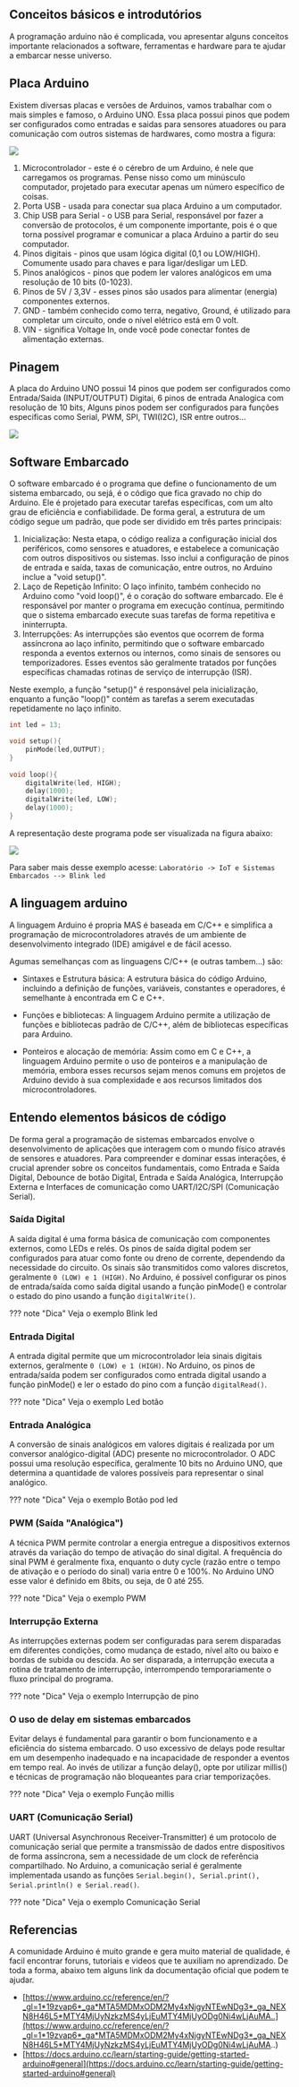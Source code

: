 ## Conceitos básicos e introdutórios

A programação arduino não é complicada, vou apresentar alguns conceitos importante relacionados a software, ferramentas e hardware para te ajudar a embarcar nesse universo.

## Placa Arduino

Existem diversas placas e versões de Arduinos, vamos trabalhar com o mais simples e famoso, o Arduino UNO. Essa placa possui pinos que podem ser configurados como entradas e saidas para sensores atuadores ou para comunicação com outros sistemas de hardwares, como mostra a figura:

![](ArduinoUNO-hardware.jpg)

1. Microcontrolador - este é o cérebro de um Arduino, é nele que carregamos os programas. Pense nisso como um minúsculo computador, projetado para executar apenas um número específico de coisas.
2. Porta USB - usada para conectar sua placa Arduino a um computador.
3. Chip USB para Serial - o USB para Serial, responsável por fazer a conversão de protocolos, é um componente importante, pois é o que torna possível programar e comunicar a placa Arduino a partir do seu computador. 
4. Pinos digitais - pinos que usam lógica digital (0,1 ou LOW/HIGH). Comumente usado para chaves e para ligar/desligar um LED.
5. Pinos analógicos - pinos que podem ler valores analógicos em uma resolução de 10 bits (0-1023).
6. Pinos de 5V / 3,3V - esses pinos são usados para alimentar (energia) componentes externos.
7. GND - também conhecido como terra, negativo, Ground, é utilizado para completar um circuito, onde o nível elétrico está em 0 volt.
8. VIN - significa Voltage In, onde você pode conectar fontes de alimentação externas.

## Pinagem

A placa do Arduino UNO possui 14 pinos que podem ser configurados como Entrada/Saida (INPUT/OUTPUT) Digitai, 6 pinos de entrada Analogica com resolução de 10 bits, Alguns pinos podem ser configurados para funções especificas como Serial, PWM, SPI, TWI(I2C), ISR entre outros...   

![](Pinout-UNOrev3_latest.png)


## Software Embarcado

O software embarcado é o programa que define o funcionamento de um sistema embarcado, ou sejá, é o código que fica gravado no chip do Arduino. Ele é projetado para executar tarefas específicas, com um alto grau de eficiência e confiabilidade. De forma geral, a estrutura de um código segue um padrão, que pode ser dividido em três partes principais:

1. Inicialização: Nesta etapa, o código realiza a configuração inicial dos periféricos, como sensores e atuadores, e estabelece a comunicação com outros dispositivos ou sistemas. Isso inclui a configuração de pinos de entrada e saída, taxas de comunicação, entre outros, no Arduino inclue a "void setup()".
2. Laço de Repetição Infinito: O laço infinito, também conhecido no Arduino como "void loop()", é o coração do software embarcado. Ele é responsável por manter o programa em execução contínua, permitindo que o sistema embarcado execute suas tarefas de forma repetitiva e ininterrupta.
3. Interrupções: As interrupções são eventos que ocorrem de forma assíncrona ao laço infinito, permitindo que o software embarcado responda a eventos externos ou internos, como sinais de sensores ou temporizadores. Esses eventos são geralmente tratados por funções específicas chamadas rotinas de serviço de interrupção (ISR). 

Neste exemplo, a função "setup()" é responsável pela inicialização, enquanto a função "loop()" contém as tarefas a serem executadas repetidamente no laço infinito.

```c
int led = 13;

void setup(){
    pinMode(led,OUTPUT);
}
    
void loop(){
    digitalWrite(led, HIGH); 
    delay(1000); 
    digitalWrite(led, LOW); 
    delay(1000); 
}
```
A representação deste programa pode ser visualizada na figura abaixo: 

![](loop.png)

Para saber mais desse exemplo acesse: ``Laboratório -> IoT e Sistemas Embarcados --> Blink led``


## A linguagem arduino

A linguagem Arduino é propria MAS é baseada em C/C++ e simplifica a programação de microcontroladores através de um ambiente de desenvolvimento integrado (IDE) amigável e de fácil acesso.

Agumas semelhanças com as linguagens C/C++ (e outras tambem...) são:

 - Sintaxes e Estrutura básica: A estrutura básica do código Arduino, incluindo a definição de funções, variáveis, constantes e operadores, é semelhante à encontrada em C e C++.

 - Funções e bibliotecas: A linguagem Arduino permite a utilização de funções e bibliotecas padrão de C/C++, além de bibliotecas específicas para Arduino.

 - Ponteiros e alocação de memória: Assim como em C e C++, a linguagem Arduino permite o uso de ponteiros e a manipulação de memória, embora esses recursos sejam menos comuns em projetos de Arduino devido à sua complexidade e aos recursos limitados dos microcontroladores.

## Entendo elementos básicos de código

De forma geral a programação de sistemas embarcados envolve o desenvolvimento de aplicações que interagem com o mundo físico através de sensores e atuadores. Para compreender e dominar essas interações, é crucial aprender sobre os conceitos fundamentais, como Entrada e Saída Digital, Debounce de botão Digital, Entrada e Saída Analógica, Interrupção Externa e Interfaces de comunicação como UART/I2C/SPI (Comunicação Serial).

### Saída Digital

A saída digital é uma forma básica de comunicação com componentes externos, como LEDs e relés. Os pinos de saída digital podem ser configurados para atuar como fonte ou dreno de corrente, dependendo da necessidade do circuito. Os sinais são transmitidos como valores discretos, geralmente ``0 (LOW) e 1 (HIGH)``. No Arduino, é possível configurar os pinos de entrada/saída como saída digital usando a função pinMode() e controlar o estado do pino usando a função ``digitalWrite()``.

??? note "Dica"
    Veja o exemplo Blink led
 
### Entrada Digital

A entrada digital permite que um microcontrolador leia sinais digitais externos, geralmente ``0 (LOW) e 1 (HIGH)``. No Arduino, os pinos de entrada/saída podem ser configurados como entrada digital usando a função pinMode() e ler o estado do pino com a função ``digitalRead()``.

??? note "Dica"
    Veja o exemplo Led botão

### Entrada Analógica

A conversão de sinais analógicos em valores digitais é realizada por um conversor analógico-digital (ADC) presente no microcontrolador. O ADC possui uma resolução específica, geralmente 10 bits no Arduino UNO, que determina a quantidade de valores possíveis para representar o sinal analógico.

??? note "Dica"
    Veja o exemplo Botão pod led

### PWM (Saída "Analógica")

A técnica PWM permite controlar a energia entregue a dispositivos externos através da variação do tempo de ativação do sinal digital. A frequência do sinal PWM é geralmente fixa, enquanto o duty cycle (razão entre o tempo de ativação e o período do sinal) varia entre 0 e 100%. No Arduino UNO esse valor é definido em 8bits, ou seja, de 0 até 255.

??? note "Dica"
    Veja o exemplo PWM


### Interrupção Externa

As interrupções externas podem ser configuradas para serem disparadas em diferentes condições, como mudança de estado, nível alto ou baixo e bordas de subida ou descida. Ao ser disparada, a interrupção executa a rotina de tratamento de interrupção, interrompendo temporariamente o fluxo principal do programa.

??? note "Dica"
    Veja o exemplo Interrupção de pino

### O uso de delay em sistemas embarcados 

Evitar delays é fundamental para garantir o bom funcionamento e a eficiência do sistema embarcado. O uso excessivo de delays pode resultar em um desempenho inadequado e na incapacidade de responder a eventos em tempo real. Ao invés de utilizar a função delay(), opte por utilizar millis() e técnicas de programação não bloqueantes para criar temporizações.

??? note "Dica"
    Veja o exemplo Função millis    

### UART (Comunicação Serial)

UART (Universal Asynchronous Receiver-Transmitter) é um protocolo de comunicação serial que permite a transmissão de dados entre dispositivos de forma assíncrona, sem a necessidade de um clock de referência compartilhado. No Arduino, a comunicação serial é geralmente implementada usando as funções ``Serial.begin(), Serial.print(), Serial.println() e Serial.read()``.

??? note "Dica"
    Veja o exemplo Comunicação Serial 

## Referencias

A comunidade Arduino é muito grande e gera muito material de qualidade, é facil encontrar foruns, tutoriais e videos que te auxiliam no aprendizado. De toda a forma, abaixo tem alguns link da documentação oficial que podem te ajudar.

- [https://www.arduino.cc/reference/en/?_gl=1*19zvap6*_ga*MTA5MDMxODM2My4xNjgyNTEwNDg3*_ga_NEXN8H46L5*MTY4MjUyNzkzMS4yLjEuMTY4MjUyODg0Ni4wLjAuMA..](https://www.arduino.cc/reference/en/?_gl=1*19zvap6*_ga*MTA5MDMxODM2My4xNjgyNTEwNDg3*_ga_NEXN8H46L5*MTY4MjUyNzkzMS4yLjEuMTY4MjUyODg0Ni4wLjAuMA..)
- [https://docs.arduino.cc/learn/starting-guide/getting-started-arduino#general](https://docs.arduino.cc/learn/starting-guide/getting-started-arduino#general)
